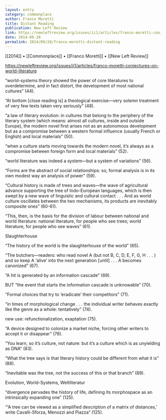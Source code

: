 ```yaml
---
layout: entry
category: commonplace
author: Franco Moretti
title: Distant Reading
publication: New Left Review
link: https://newleftreview.org/issues/ii1/articles/franco-moretti-conjectures-on-world-literature
date: 2014-09-28
permalink: 2014/09/28/franco-moretti-distant-reading
---
```


[[2014]] • [[Commonplace]] • [[Franco Moretti]] • [[New Left Review]]

https://newleftreview.org/issues/ii1/articles/franco-moretti-conjectures-on-world-literature

“world-systems theory showed the power of core literatures to overdetermine, and in fact distort, the development of most national cultures” (44).

“At bottom [close reading is] a theological exercise—very solemn treatment of very few texts taken very seriously” (48).

“a law of literary evolution: in cultures that belong to the periphery of the literary system (which means: almost all cultures, inside and outside Europe), the modern novel first arises not as an autonomous development but as a compromise between a western formal influence (usually French or English) and local materials” (50).

“when a culture starts moving towards the modern novel, it’s always as a compromise between foreign form and local materials” (52).

“world literature was indeed a system—but a system of variations” (56).

“Forms are the abstract of social relationships: so, formal analysis is in its own modest way an analysis of power” (59).

“Cultural history is made of trees and waves—the wave of agricultural advance supporting the tree of Indo-European languages, which is then swept by a new wave of linguistic and cultural contact . . . And as world culture oscillates between the two mechanisms, its products are inevitably composite ones” (60-61).

“This, then, is the basis for the division of labour between national and world literature: national literature, for people who see trees; world literature, for people who see waves” (61).



Slaughterhouse

“The history of the world is the slaughterhouse of the world” (65).

“The butchers—readers: who read novel A (but not B, C, D, E, F, G, H . . . ) and so keep A ‘alive’ into the next generation [until] . . . A becomes canonized” (67).

“A hit is generated by an information cascade” (69).

BUT “the event that starts the information cascade is unknowable” (70).

“Formal choices that try to ‘eradicate’ their competitors” (71).

“in times of morphological change . . . the individual writer behaves exactly like the genre as a whole: tentatively” (74).

new use: refunctionalization, exaptation (75).

“A device designed to colonize a market niche, forcing other writers to accept it or disappear” (78).

“You learn, so it’s culture, not nature: but it’s a culture which is as unyielding as DNA” (83).

“What the tree says is that literary history could be different from what it is” (88).

“Inevitable was the tree, not the success of this or that branch” (89).



Evolution, World-Systems, Weltliteratur

“divergence pervades the history of life, defining its morphospace as an intrinsically expanding one” (125).

“'A tree can be viewed as a simplified description of a matrix of distances,’ write Cavalli-Sforza, Menozzi and Piazza” (125).



